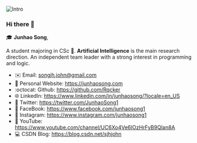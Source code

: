 ![Intro](https://github.com/Rqcker/Rqcker/blob/master/assets/myProffile.gif)
### Hi there 👋
:mortar_board: **Junhao Song**,

A student majoring in CSc	:full_moon_with_face:. **Artificial Intelligence** is the main research direction. An independent team leader with a strong interest in programming and logic.


 - :envelope: Email: songjh.john@gmail.com
 - :satellite: Personal Website: https://junhaosong.com
 - :octocat: Github: https://github.com/Rqcker
 - :globe_with_meridians: LinkedIn: https://www.linkedin.com/in/junhaosong/?locale=en_US
 - :speech_balloon: Twitter: https://twitter.com/JunhaoSong1
 - :running: FaceBook: https://www.facebook.com/junhaosong1
 - :art: Instagram: https://www.instagram.com/junhaosong1
 - :musical_note: YouTube: https://www.youtube.com/channel/UC6Xo4Ve6IOzHrFyB9Qlan8A
 - :computer: CSDN Blog: https://blog.csdn.net/sjhjohn
